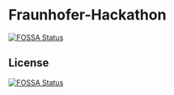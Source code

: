 # Fraunhofer-Hackathon
[![FOSSA Status](https://app.fossa.com/api/projects/git%2Bgithub.com%2Fabhishekg9675%2FFraunhofer-Hackathon.svg?type=shield)](https://app.fossa.com/projects/git%2Bgithub.com%2Fabhishekg9675%2FFraunhofer-Hackathon?ref=badge_shield)

 


## License
[![FOSSA Status](https://app.fossa.com/api/projects/git%2Bgithub.com%2Fabhishekg9675%2FFraunhofer-Hackathon.svg?type=large)](https://app.fossa.com/projects/git%2Bgithub.com%2Fabhishekg9675%2FFraunhofer-Hackathon?ref=badge_large)
